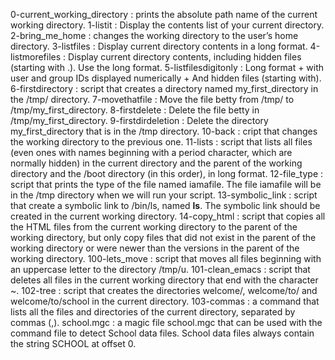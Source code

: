 0-current_working_directory : prints the absolute path name of the current working directory.
1-listit : Display the contents list of your current directory.
2-bring_me_home : changes the working directory to the user’s home directory.
3-listfiles : Display current directory contents in a long format.
4-listmorefiles : Display current directory contents, including hidden files (starting with .). Use the long format.
5-listfilesdigitonly : Long format + with user and group IDs displayed numerically + And hidden files (starting with).
6-firstdirectory : script that creates a directory named my_first_directory in the /tmp/ directory.
7-movethatfile : Move the file betty from /tmp/ to /tmp/my_first_directory.
8-firstdelete : Delete the file betty in /tmp/my_first_directory.
9-firstdirdeletion : Delete the directory my_first_directory that is in the /tmp directory.
10-back : cript that changes the working directory to the previous one.
11-lists : script that lists all files (even ones with names beginning with a period character, which are normally hidden) in the current directory and the parent of the working directory and the /boot directory (in this order), in long format.
12-file_type : script that prints the type of the file named iamafile. The file iamafile will be in the /tmp directory when we will run your script.
13-symbolic_link : script that create a symbolic link to /bin/ls, named __ls__. The symbolic link should be created in the current working directory.
14-copy_html : script that copies all the HTML files from the current working directory to the parent of the working directory, but only copy files that did not exist in the parent of the working directory or were newer than the versions in the parent of the working directory.
100-lets_move : script that moves all files beginning with an uppercase letter to the directory /tmp/u.
101-clean_emacs : script that deletes all files in the current working directory that end with the character ~.
102-tree : script that creates the directories welcome/, welcome/to/ and welcome/to/school in the current directory.
103-commas : a command that lists all the files and directories of the current directory, separated by commas (,).
school.mgc : a magic file school.mgc that can be used with the command file to detect School data files. School data files always contain the string SCHOOL at offset 0.

